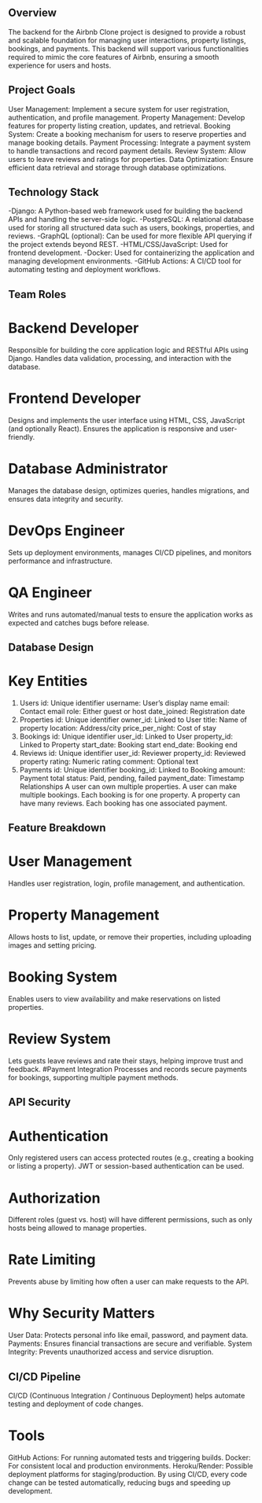 ## Overview
The backend for the Airbnb Clone project is designed to provide a robust and scalable foundation for managing user interactions, property listings, bookings, and payments. This backend will support various functionalities required to mimic the core features of Airbnb, ensuring a smooth experience for users and hosts.

## Project Goals
User Management: Implement a secure system for user registration, authentication, and profile management. Property Management: Develop features for property listing creation, updates, and retrieval. Booking System: Create a booking mechanism for users to reserve properties and manage booking details. Payment Processing: Integrate a payment system to handle transactions and record payment details. Review System: Allow users to leave reviews and ratings for properties. Data Optimization: Ensure efficient data retrieval and storage through database optimizations.

## Technology Stack
-Django: A Python-based web framework used for building the backend APIs and handling the server-side logic.
-PostgreSQL: A relational database used for storing all structured data such as users, bookings, properties, and reviews.
-GraphQL (optional): Can be used for more flexible API querying if the project extends beyond REST.
-HTML/CSS/JavaScript: Used for frontend development.
-Docker: Used for containerizing the application and managing development environments.
-GitHub Actions: A CI/CD tool for automating testing and deployment workflows.
## Team Roles
# Backend Developer
Responsible for building the core application logic and RESTful APIs using Django. Handles data validation, processing, and interaction with the database.
# Frontend Developer
Designs and implements the user interface using HTML, CSS, JavaScript (and optionally React). Ensures the application is responsive and user-friendly.
# Database Administrator
Manages the database design, optimizes queries, handles migrations, and ensures data integrity and security.
# DevOps Engineer
Sets up deployment environments, manages CI/CD pipelines, and monitors performance and infrastructure.
# QA Engineer
Writes and runs automated/manual tests to ensure the application works as expected and catches bugs before release.

## Database Design
# Key Entities
1. Users
id: Unique identifier
username: User’s display name
email: Contact email
role: Either guest or host
date_joined: Registration date
2. Properties
id: Unique identifier
owner_id: Linked to User
title: Name of property
location: Address/city
price_per_night: Cost of stay
3. Bookings
id: Unique identifier
user_id: Linked to User
property_id: Linked to Property
start_date: Booking start
end_date: Booking end
4. Reviews
id: Unique identifier
user_id: Reviewer
property_id: Reviewed property
rating: Numeric rating
comment: Optional text
5. Payments
id: Unique identifier
booking_id: Linked to Booking
amount: Payment total
status: Paid, pending, failed
payment_date: Timestamp
Relationships
A user can own multiple properties.
A user can make multiple bookings.
Each booking is for one property.
A property can have many reviews.
Each booking has one associated payment.

## Feature Breakdown
# User Management
Handles user registration, login, profile management, and authentication.
# Property Management
Allows hosts to list, update, or remove their properties, including uploading images and setting pricing.
# Booking System
Enables users to view availability and make reservations on listed properties.
# Review System
Lets guests leave reviews and rate their stays, helping improve trust and feedback.
#Payment Integration
Processes and records secure payments for bookings, supporting multiple payment methods.

## API Security
# Authentication
Only registered users can access protected routes (e.g., creating a booking or listing a property). JWT or session-based authentication can be used.
# Authorization
Different roles (guest vs. host) will have different permissions, such as only hosts being allowed to manage properties.
# Rate Limiting
Prevents abuse by limiting how often a user can make requests to the API.
# Why Security Matters
User Data: Protects personal info like email, password, and payment data.
Payments: Ensures financial transactions are secure and verifiable.
System Integrity: Prevents unauthorized access and service disruption.
## CI/CD Pipeline
CI/CD (Continuous Integration / Continuous Deployment) helps automate testing and deployment of code changes.
# Tools
GitHub Actions: For running automated tests and triggering builds.
Docker: For consistent local and production environments.
Heroku/Render: Possible deployment platforms for staging/production.
By using CI/CD, every code change can be tested automatically, reducing bugs and speeding up development.




